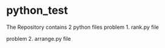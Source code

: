 # python_test

The Repository contains 2 python files
problem 1. rank.py file                                                                                                                                     

problem 2. arrange.py file
